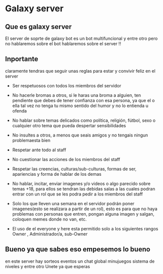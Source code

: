 
# Galaxy server

## Que es galaxy server

El server de soprte de galaxy bot es un bot multifuncional y entre otro pero no hablaremos sobre el bot hablaremos sobre el server !! 

## Inportante 

claramente tendras que seguir unas reglas para estar y convivir feliz en el server

* Ser respetuosos con todos los miembros del servidor

* No hacerle bromas a otros, si le haras una broma a alguien, ten pendiente que debes de tener confianza con esa persona, ya que el o ella tal vez no tenga tu mismo sentido del humor y no lo entienda u ofenda

* No hablar sobre temas delicados como política, religión, fútbol, sexo o cualquier otro tema que pueda despertar sensibilidades

* No insultes a otros, a menos que seais amigos y no tengais ningun problemaesta bien

* Respetar ante todo al staff

* No cuestionar las acciones de los miembros del staff

* Respetar las creencias, culturas/sub-culturas, formas de ser, apariencias y forma de hablar de los demas

* No hablar, incitar, enviar imagenes y/o videos o algo parecido sobre temas +18, para ellos se tendran las debidas salas a las cuales podran entrar con un rol que se les podra pedir a los miembros del staff

* Solo los que lleven una semana en el servidor podrán poner imagenes(esto se realizara a partir de un rol), esto es para que no haya problemas con personas que entren, pongan alguna imagen y salgan, coloquen memes donde no van, etc.

* El uso de el everyone y here esta permitido solo a los siguientes rangos Owner , Administrador/a, sub-Owner

## Bueno ya que sabes eso empesemos lo bueno
en este server hay sorteos eventos un chat global minujuegos sistema de niveles y entre otro  Unete ya que esperas
